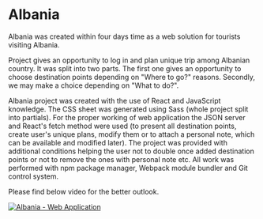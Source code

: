 # Albania

Albania was created within four days time as a web solution for tourists visiting Albania.

Project gives an opportunity to log in and plan unique trip among Albanian country. It was split into two parts. The first one gives an opportunity to choose destination points depending on "Where to go?" reasons. Secondly, we may make a choice depending on "What to do?".

Albania project was created with the use of React and JavaScript knowledge. The CSS sheet was generated using Sass (whole project split into partials). For the proper working of web application the JSON server and React's fetch method were used (to present all destination points, create user's unique plans, modify them or to attach a personal note, which can be available and modified later). The project was provided with additional conditions helping the user not to double once added destination points or not to remove the ones with personal note etc. All work was performed with npm package manager, Webpack module bundler and Git control system.

Please find below video for the better outlook.

[![Albania - Web Application ](https://img.youtube.com/vi/WMk_qg4QBHU/maxresdefault.jpg)](https://youtu.be/WMk_qg4QBHU)
